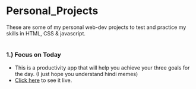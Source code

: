 # Personal_Projects

These are some of my personal web-dev projects to test and practice my skills in HTML, CSS & javascript.
#
### 1.) Focus on Today
- This is a productivity app that will help you achieve your three goals for the day. (I just hope you understand hindi memes)
- [Click here](https://wespyfocusontoday.netlify.app/) to see it live.
